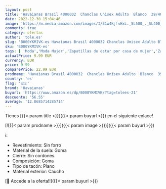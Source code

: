 ```yaml
---
layout: post
title: 'Havaianas Brasil 4000032  Chanclas Unisex Adulto  Blanco  39/40 EU'
date: 2022-12-30 15:04:46
image: 'https://m.media-amazon.com/images/I/31w4KjfvHxL._SL500_._SL400_.jpg'
comments: true
category: ofertas
author: 'tole.es'
slug: 'B000YKMIVK-es Havaianas Brasil 4000032 Chanclas Unisex Adulto Blanco...'
sku: 'B000YKMIVK-es'
tags: [ 'Moda','Moda Mujer','Zapatillas de estar por casa de mujer','Zapatos para mujer','chanclas','havaianas','🇪🇸', ]
actualPrice: 9.99 EUR
currency: EUR
price: 9.99
comparePrice: 22.99 EUR
prodname: 'Havaianas Brasil 4000032  Chanclas Unisex Adulto  Blanco  39/40 EU'
country: 'es'
flag: '🇪🇸'
brand: 'Havaianas'
buyurl: 'https://www.amazon.es/dp/B000YKMIVK/?tag=tolees-21'
descuento: '56.55'
average: '12.8685714285714'
---
```


Tienes [{{< param title >}}]({{< param buyurl >}}) en el siguiente enlace!

[![{{< param prodname >}}]({{< param image >}})]({{< param buyurl >}})

ℹ️:

- Revestimiento: Sin forro
- Material de la suela: Goma
- Cierre: Sin cordones
- Composición: Goma
- Tipo de tacón: Plano
- Material exterior: Caucho

[🛒 Accede a la oferta!!]({{< param buyurl >}})
